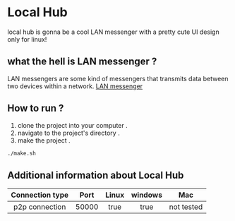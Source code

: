 # Local Hub
local hub is gonna be a cool LAN messenger with a pretty cute UI design only for linux!

## what the hell is LAN messenger ?
LAN messengers are some kind of messengers that transmits data between two devices within a network. [LAN messenger](https://en.wikipedia.org/wiki/LAN_messenger)

## How to run ?
1. clone the project into your computer .
2. navigate to the project's directory .
3. make the project .
```bash
./make.sh
```

## Additional information about Local Hub
| Connection type | Port | Linux | windows | Mac |
| :---: | :---: | :---: | :---: | :---: |
|p2p connection | 50000 | true | true | not tested |

